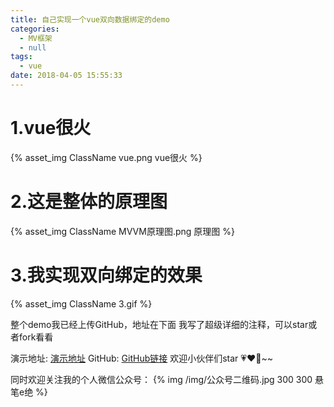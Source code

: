 ```yaml
---
title: 自己实现一个vue双向数据绑定的demo
categories:
  - MV框架
  - null
tags:
  - vue
date: 2018-04-05 15:55:33
---
```


# 1.vue很火
{% asset_img ClassName vue.png vue很火 %}
# 2.这是整体的原理图
{% asset_img ClassName MVVM原理图.png 原理图 %}
# 3.我实现双向绑定的效果
{% asset_img ClassName 3.gif  %}

整个demo我已经上传GitHub，地址在下面
我写了超级详细的注释，可以star或者fork看看

演示地址: [演示地址](https://yllg.github.io/Vue-CoreDemo/)
GitHub: [GitHub链接](https://github.com/yllg/Vue-CoreDemo)
欢迎小伙伴们star 💗❤️💖~~

同时欢迎关注我的个人微信公众号：
{% img  /img/公众号二维码.jpg 300 300 悬笔e绝 %}